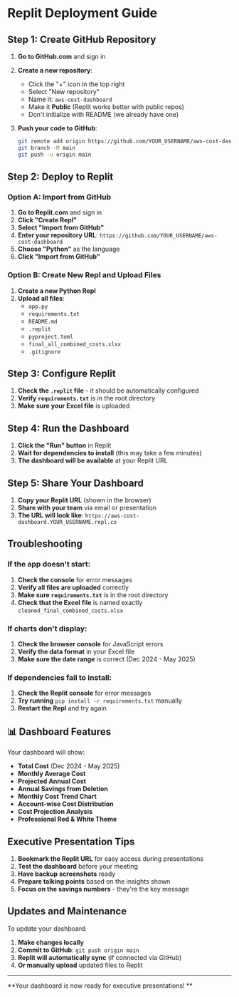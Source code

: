 # Replit Deployment Guide

## Step 1: Create GitHub Repository

1. **Go to GitHub.com** and sign in
2. **Create a new repository**:
   - Click the "+" icon in the top right
   - Select "New repository"
   - Name it: `aws-cost-dashboard`
   - Make it **Public** (Replit works better with public repos)
   - Don't initialize with README (we already have one)

3. **Push your code to GitHub**:
   ```bash
   git remote add origin https://github.com/YOUR_USERNAME/aws-cost-dashboard.git
   git branch -M main
   git push -u origin main
   ```

## Step 2: Deploy to Replit

### Option A: Import from GitHub

1. **Go to Replit.com** and sign in
2. **Click "Create Repl"**
3. **Select "Import from GitHub"**
4. **Enter your repository URL**: `https://github.com/YOUR_USERNAME/aws-cost-dashboard`
5. **Choose "Python"** as the language
6. **Click "Import from GitHub"**

### Option B: Create New Repl and Upload Files

1. **Create a new Python Repl**
2. **Upload all files**:
   - `app.py`
   - `requirements.txt`
   - `README.md`
   - `.replit`
   - `pyproject.toml`
   - `final_all_combined_costs.xlsx`
   - `.gitignore`

## Step 3: Configure Replit

1. **Check the `.replit` file** - it should be automatically configured
2. **Verify `requirements.txt`** is in the root directory
3. **Make sure your Excel file** is uploaded

## Step 4: Run the Dashboard

1. **Click the "Run" button** in Replit
2. **Wait for dependencies to install** (this may take a few minutes)
3. **The dashboard will be available** at your Replit URL

## Step 5: Share Your Dashboard

1. **Copy your Replit URL** (shown in the browser)
2. **Share with your team** via email or presentation
3. **The URL will look like**: `https://aws-cost-dashboard.YOUR_USERNAME.repl.co`

##  Troubleshooting

### If the app doesn't start:

1. **Check the console** for error messages
2. **Verify all files are uploaded** correctly
3. **Make sure `requirements.txt`** is in the root directory
4. **Check that the Excel file** is named exactly `cleaned_final_combined_costs.xlsx`

### If charts don't display:
1. **Check the browser console** for JavaScript errors
2. **Verify the data format** in your Excel file
3. **Make sure the date range** is correct (Dec 2024 - May 2025)

### If dependencies fail to install:
1. **Check the Replit console** for error messages
2. **Try running** `pip install -r requirements.txt` manually
3. **Restart the Repl** and try again

## 📊 Dashboard Features

Your dashboard will show:
-  **Total Cost** (Dec 2024 - May 2025)
- **Monthly Average Cost**
- **Projected Annual Cost**
- **Annual Savings from Deletion**
- **Monthly Cost Trend Chart**
- **Account-wise Cost Distribution**
- **Cost Projection Analysis**
- **Professional Red & White Theme**

## Executive Presentation Tips

1. **Bookmark the Replit URL** for easy access during presentations
2. **Test the dashboard** before your meeting
3. **Have backup screenshots** ready
4. **Prepare talking points** based on the insights shown
5. **Focus on the savings numbers** - they're the key message

## Updates and Maintenance

To update your dashboard:
1. **Make changes locally**
2. **Commit to GitHub**: `git push origin main`
3. **Replit will automatically sync** (if connected via GitHub)
4. **Or manually upload** updated files to Replit

---

**Your dashboard is now ready for executive presentations! **